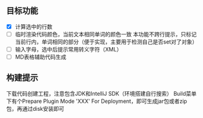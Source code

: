 ## 目标功能
- [x] 计算选中的行数
- [ ] 临时渲染代码颜色，当前文本相同单词的颜色一致
      本功能不跨行提示，只标记当前行内，单词相同的部分（便于实现，主要用于检测自己是否set对了对象）
- [ ] 输入字母，选中后提示常用转义字符（XML）
- [ ] MD表格辅助代码生成

## 构建提示
下载代码创建工程，注意包含JDK和IntelliJ SDK（环境搭建自行搜索）
Build菜单下有个Prepare Plugin Mode 'XXX' For Deployment，即可生成jar包或者zip包，再通过disk安装即可